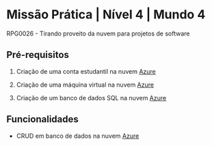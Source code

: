 




# Missão Prática | Nível 4 | Mundo 4

RPG0026 - Tirando proveito da nuvem para projetos de software

## Pré-requisitos

1. Criação de uma conta estudantil na nuvem [Azure](https://portal.azure.com)

2. Criação de uma máquina virtual na nuvem [Azure](https://portal.azure.com)

3. Criação de um banco de dados SQL na nuvem [Azure](https://portal.azure.com)

## Funcionalidades

- CRUD em banco de dados na nuvem [Azure](https://portal.azure.com)
